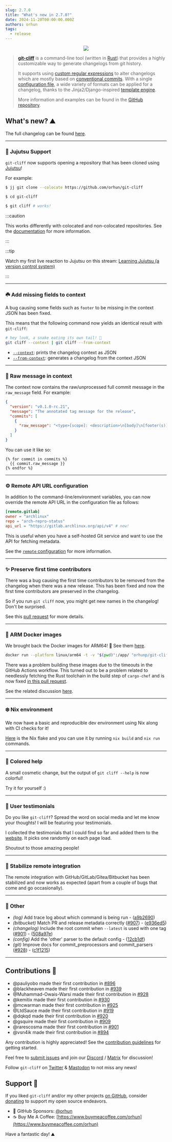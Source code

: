 ```yaml
---
slug: 2.7.0
title: "What's new in 2.7.0?"
date: 2024-11-20T00:00:00.000Z
authors: orhun
tags:
  - release
---
```


<center>

  <a href="https://github.com/orhun/git-cliff">
    <img src="/img/git-cliff-anim.gif" />
  </a>

</center>

> [**git-cliff**](https://github.com/orhun/git-cliff) is a command-line tool (written in [Rust](https://www.rust-lang.org/)) that provides a highly customizable way to generate changelogs from git history.
>
> It supports using [custom regular expressions](/docs/configuration/git#commit_parsers) to alter changelogs which are mostly based on [conventional commits](/docs/configuration/git#conventional_commits). With a single [configuration file](/docs/configuration), a wide variety of formats can be applied for a changelog, thanks to the Jinja2/Django-inspired [template engine](/docs/category/templating).
>
> More information and examples can be found in the [GitHub repository](https://github.com/orhun/git-cliff).

## What's new? ⛰️

The full changelog can be found [here](https://github.com/orhun/git-cliff/blob/main/CHANGELOG.md).

---

### 🥋 Jujutsu Support

`git-cliff` now supports opening a repository that has been cloned using [Jujutsu](https://jj-vcs.github.io/jj/latest/)!

For example:

```bash
$ jj git clone --colocate https://github.com/orhun/git-cliff

$ cd git-cliff

$ git cliff # works!
```

:::caution

This works differently with colocated and non-colocated repositories. See the [documentation](https://git-cliff.org/docs/usage/jujutsu) for more information.

:::

:::tip

Watch my first live reaction to Jujutsu on this stream: [Learning Jujutsu (a version control system)](https://www.youtube.com/watch?v=VcKKhrb4E6s)

:::

---

### ☘️ Add missing fields to context

A bug causing some fields such as `footer` to be missing in the context JSON has been fixed.

This means that the following command now yields an identical result with `git-cliff`:

```bash
# hey look, a snake eating its own tail! 🐍
git cliff --context | git cliff --from-context
```

- [`--context`](https://git-cliff.org/docs/usage/print-context): prints the changelog context as JSON
- [`--from-context`](https://git-cliff.org/docs/usage/load-context): generates a changelog from the context JSON

---

### 📩 Raw message in context

The context now contains the raw/unprocessed full commit message in the `raw_message` field. For example:

```json
{
  "version": "v0.1.0-rc.21",
  "message": "The annotated tag message for the release",
  "commits": [
    {
      "raw_message": "<type>[scope]: <description>\n[body]\n[footer(s)]"
    }
  ]
}
```

You can use it like so:

```jinja2
{% for commit in commits %}
  {{ commit.raw_message }}
{% endfor %}
```

---

### ⚙️ Remote API URL configuration

In addition to the command-line/environment variables, you can now override the remote API URL in the configuration file as follows:

```toml
[remote.gitlab]
owner = "archlinux"
repo = "arch-repro-status"
api_url = "https://gitlab.archlinux.org/api/v4" # new!
```

This is useful when you have a self-hosted Git service and want to use the API for fetching metadata.

See the [`remote` configuration](https://git-cliff.org/docs/configuration/remote) for more information.

---

### ✨ Preserve first time contributors

There was a bug causing the first time contributors to be removed from the changelog when there was a new release. This has been fixed and now the first time contributors are preserved in the changelog.

So if you run `git cliff` now, you might get new names in the changelog! Don't be surprised.

See this [pull request](https://github.com/orhun/git-cliff/pull/925) for more details.

---

### 🐋 ARM Docker images

We brought back the Docker images for ARM64! 🎉 See them [here](https://hub.docker.com/r/orhunp/git-cliff).

```bash
docker run --platform linux/arm64 -t -v "$(pwd)":/app/ "orhunp/git-cliff:${TAG:-latest}"
```

There was a problem building these images due to the timeouts in the GitHub Actions workflow. This turned out to be a problem related to needlessly fetching the Rust toolchain in the build step of `cargo-chef` and is now fixed [in this pull request](https://github.com/orhun/git-cliff/pull/919).

See the related discussion [here](https://github.com/orhun/git-cliff/issues/879).

---

### ❄️ Nix environment

We now have a basic and reproducible dev environment using Nix along with CI checks for it!

[Here](https://github.com/orhun/git-cliff/blob/main/flake.nix) is the Nix flake and you can use it by running `nix build` and `nix run` commands.

---

### 🎨 Colored help

A small cosmetic change, but the output of `git cliff --help` is now colorful!

Try it for yourself :)

---

### 💖 User testimonials

Do you like `git-cliff`? Spread the word on social media and let me know your thoughts! I will be featuring your testimonials.

I collected the testimonials that I could find so far and added them to the [website](https://git-cliff.org). It picks one randomly on each page load.

Shoutout to those amazing people!

---

### 🚀 Stabilize remote integration

The remote integration with GitHub/GitLab/Gitea/Bitbucket has been stabilized and now works as expected (apart from a couple of bugs that come and go occasionally).

---

### 🧰 Other

- _(log)_ Add trace log about which command is being run - ([a9b2690](https://github.com/orhun/git-cliff/commit/a9b26901e38aa3d3b1042d3bc10d2fe7c6c06565))
- _(bitbucket)_ Match PR and release metadata correctly ([#907](https://github.com/orhun/git-cliff/issues/907)) - ([e936ed5](https://github.com/orhun/git-cliff/commit/e936ed571533ea6c41a1dd2b1a29d085c8dbada5))
- _(changelog)_ Include the root commit when `--latest` is used with one tag ([#901](https://github.com/orhun/git-cliff/issues/901)) - ([508a97e](https://github.com/orhun/git-cliff/commit/508a97edb088f77d01f232676d1e3c7f129071b2))
- _(config)_ Add the 'other' parser to the default config - ([12cb1df](https://github.com/orhun/git-cliff/commit/12cb1df561cde39a9a0d0f719156a000f3f4d61b))
- _(git)_ Improve docs for commit_preprocessors and commit_parsers ([#928](https://github.com/orhun/git-cliff/issues/928)) - ([c1f1215](https://github.com/orhun/git-cliff/commit/c1f12154e7efa75f19ce632dc3052dae390c9211))

---

## Contributions 👥

- @pauliyobo made their first contribution in [#896](https://github.com/orhun/git-cliff/pull/896)
- @blackheaven made their first contribution in [#939](https://github.com/orhun/git-cliff/pull/939)
- @Muhammad-Owais-Warsi made their first contribution in [#928](https://github.com/orhun/git-cliff/pull/928)
- @kemitix made their first contribution in [#930](https://github.com/orhun/git-cliff/pull/930)
- @mcwarman made their first contribution in [#925](https://github.com/orhun/git-cliff/pull/925)
- @LtdSauce made their first contribution in [#919](https://github.com/orhun/git-cliff/pull/919)
- @dqkqd made their first contribution in [#920](https://github.com/orhun/git-cliff/pull/920)
- @gsquire made their first contribution in [#909](https://github.com/orhun/git-cliff/pull/909)
- @rarescosma made their first contribution in [#901](https://github.com/orhun/git-cliff/pull/901)
- @vsn4ik made their first contribution in [#894](https://github.com/orhun/git-cliff/pull/894)

Any contribution is highly appreciated! See the [contribution guidelines](https://github.com/orhun/git-cliff/blob/main/CONTRIBUTING.md) for getting started.

Feel free to [submit issues](https://github.com/orhun/git-cliff/issues/new/choose) and join our [Discord](https://discord.gg/W3mAwMDWH4) / [Matrix](https://matrix.to/#/#git-cliff:matrix.org) for discussion!

Follow `git-cliff` on [Twitter](https://twitter.com/git_cliff) & [Mastodon](https://fosstodon.org/@git_cliff) to not miss any news!

## Support 🌟

If you liked `git-cliff` and/or my other projects [on GitHub](https://github.com/orhun), consider [donating](https://donate.orhun.dev) to support my open source endeavors.

- 💖 GitHub Sponsors: [@orhun](https://github.com/sponsors/orhun)
- ☕ Buy Me A Coffee: [https://www.buymeacoffee.com/orhun](https://www.buymeacoffee.com/orhun)

Have a fantastic day! ⛰️
